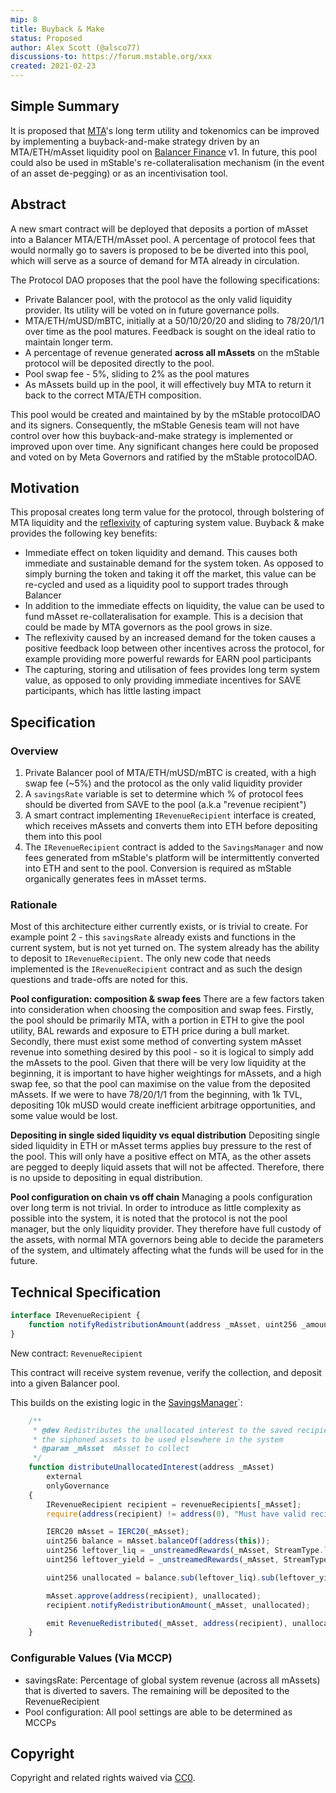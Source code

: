 ```yaml
---
mip: 8
title: Buyback & Make
status: Proposed
author: Alex Scott (@alsco77)
discussions-to: https://forum.mstable.org/xxx
created: 2021-02-23
---
```


## Simple Summary

<!--"If you can't explain it simply, you don't understand it well enough." Simply describe the outcome the proposed changes intends to achieve. This should be non-technical and accessible to a casual community member.-->

It is proposed that [MTA][3]'s long term utility and tokenomics can be improved by implementing a buyback-and-make strategy driven by an MTA/ETH/mAsset liquidity pool on [Balancer Finance][4] v1. In future, this pool could also be used in mStable's re-collateralisation mechanism (in the event of an asset de-pegging) or as an incentivisation tool.

## Abstract

<!--A short (~200 word) description of the proposed change, the abstract should clearly describe the proposed change. This is what *will* be done if the MIP is implemented, not *why* it should be done or *how* it will be done. If the MIP proposes deploying a new contract, write, "we propose to deploy a new contract that will do x".-->

A new smart contract will be deployed that deposits a portion of mAsset into a Balancer MTA/ETH/mAsset pool. A percentage of protocol fees that would normally go to savers is proposed to be be diverted into this pool, which will serve as a source of demand for MTA already in circulation.

The Protocol DAO proposes that the pool have the following specifications:

- Private Balancer pool, with the protocol as the only valid liquidity provider. Its utility will be voted on in future governance polls.
- MTA/ETH/mUSD/mBTC, initially at a 50/10/20/20 and sliding to 78/20/1/1 over time as the pool matures. Feedback is sought on the ideal ratio to maintain longer term.
- A percentage of revenue generated **across all mAssets** on the mStable protocol will be deposited directly to the pool.
- Pool swap fee - 5%, sliding to 2% as the pool matures
- As mAssets build up in the pool, it will effectively buy MTA to return it back to the correct MTA/ETH composition.

This pool would be created and maintained by by the mStable protocolDAO and its signers. Consequently, the mStable Genesis team will not have control over how this buyback-and-make strategy is implemented or improved upon over time. Any significant changes here could be proposed and voted on by Meta Governors and ratified by the mStable protocolDAO.

## Motivation

<!--This is the problem statement. This is the *why* of the MIP. It should clearly explain *why* the current state of the protocol is inadequate.  It is critical that you explain *why* the change is needed, if the MIP proposes changing how something is calculated, you must address *why* the current calculation is innaccurate or wrong. This is not the place to describe how the MIP will address the issue!-->

This proposal creates long term value for the protocol, through bolstering of MTA liquidity and the [reflexivity][1] of capturing system value. Buyback & make provides the following key benefits:

- Immediate effect on token liquidity and demand. This causes both immediate and sustainable demand for the system token. As opposed to simply burning the token and taking it off the market, this value can be re-cycled and used as a liquidity pool to support trades through Balancer
- In addition to the immediate effects on liquidity, the value can be used to fund mAsset re-collateralisation for example. This is a decision that could be made by MTA governors as the pool grows in size.
- The reflexivity caused by an increased demand for the token causes a positive feedback loop between other incentives across the protocol, for example providing more powerful rewards for EARN pool participants
- The capturing, storing and utilisation of fees provides long term system value, as opposed to only providing immediate incentives for SAVE participants, which has little lasting impact

## Specification

<!--The specification should describe the syntax and semantics of any new feature, there are five sections
1. Overview
2. Rationale
3. Technical Specification
4. Test Cases
5. Configurable Values
-->

### Overview

<!--This is a high level overview of *how* the MIP will solve the problem. The overview should clearly describe how the new feature will be implemented.-->

1. Private Balancer pool of MTA/ETH/mUSD/mBTC is created, with a high swap fee (~5%) and the protocol as the only valid liquidity provider
1. A `savingsRate` variable is set to determine which % of protocol fees should be diverted from SAVE to the pool (a.k.a "revenue recipient")
1. A smart contract implementing `IRevenueRecipient` interface is created, which receives mAssets and converts them into ETH before depositing them into this pool
1. The `IRevenueRecipient` contract is added to the `SavingsManager` and now fees generated from mStable's platform will be intermittently converted into ETH and sent to the pool. Conversion is required as mStable organically generates fees in mAsset terms.

### Rationale

<!--This is where you explain the reasoning behind how you propose to solve the problem. Why did you propose to implement the change in this way, what were the considerations and trade-offs. The rationale fleshes out what motivated the design and why particular design decisions were made. It should describe alternate designs that were considered and related work. The rationale may also provide evidence of consensus within the community, and should discuss important objections or concerns raised during discussion.-->

Most of this architecture either currently exists, or is trivial to create. For example point 2 - this `savingsRate` already exists and functions in the current system, but is not yet turned on. The system already has the ability to deposit to `IRevenueRecipient`. The only new code that needs implemented is the `IRevenueRecipient` contract and as such the design questions and trade-offs are noted for this.

**Pool configuration: composition & swap fees**
There are a few factors taken into consideration when choosing the composition and swap fees. Firstly, the pool should be primarily MTA, with a portion in ETH to give the pool utility, BAL rewards and exposure to ETH price during a bull market. Secondly, there must exist some method of converting system mAsset revenue into something desired by this pool - so it is logical to simply add the mAssets to the pool. Given that there will be very low liquidity at the beginning, it is important to have higher weightings for mAssets, and a high swap fee, so that the pool can maximise on the value from the deposited mAssets. If we were to have 78/20/1/1 from the beginning, with 1k TVL, depositing 10k mUSD would create inefficient arbitrage opportunities, and some value would be lost.

**Depositing in single sided liquidity vs equal distribution**
Depositing single sided liquidity in ETH or mAsset terms applies buy pressure to the rest of the pool. This will only have a positive effect on MTA, as the other assets are pegged to deeply liquid assets that will not be affected. Therefore, there is no upside to depositing in equal distribution.

**Pool configuration on chain vs off chain**
Managing a pools configuration over long term is not trivial. In order to introduce as little complexity as possible into the system, it is noted that the protocol is not the pool manager, but the only liquidity provider. They therefore have full custody of the assets, with normal MTA governors being able to decide the parameters of the system, and ultimately affecting what the funds will be used for in the future.

## Technical Specification

<!--The technical specification should outline the public API of the changes proposed. That is, changes to any of the interfaces mStable currently exposes or the creations of new ones.-->

```typescript
interface IRevenueRecipient {
    function notifyRedistributionAmount(address _mAsset, uint256 _amount) external;
}
```

New contract: `RevenueRecipient`

This contract will receive system revenue, verify the collection, and deposit into a given Balancer pool.

This builds on the existing logic in the [SavingsManager][2]`:

```typescript
    /**
     * @dev Redistributes the unallocated interest to the saved recipient, allowing
     * the siphoned assets to be used elsewhere in the system
     * @param _mAsset  mAsset to collect
     */
    function distributeUnallocatedInterest(address _mAsset)
        external
        onlyGovernance
    {
        IRevenueRecipient recipient = revenueRecipients[_mAsset];
        require(address(recipient) != address(0), "Must have valid recipient");

        IERC20 mAsset = IERC20(_mAsset);
        uint256 balance = mAsset.balanceOf(address(this));
        uint256 leftover_liq = _unstreamedRewards(_mAsset, StreamType.liquidator);
        uint256 leftover_yield = _unstreamedRewards(_mAsset, StreamType.yield);

        uint256 unallocated = balance.sub(leftover_liq).sub(leftover_yield);

        mAsset.approve(address(recipient), unallocated);
        recipient.notifyRedistributionAmount(_mAsset, unallocated);

        emit RevenueRedistributed(_mAsset, address(recipient), unallocated);
    }
```

### Configurable Values (Via MCCP)

<!--Please list all values configurable via MCCP under this implementation.-->

- savingsRate: Percentage of global system revenue (across all mAssets) that is diverted to savers. The remaining will be deposited to the RevenueRecipient
- Pool configuration: All pool settings are able to be determined as MCCPs

## Copyright

Copyright and related rights waived via [CC0](https://creativecommons.org/publicdomain/zero/1.0/).

[1]: https://www.investopedia.com/terms/r/reflexivity.asp
[2]: https://etherscan.io/address/0x9781c4e9b9cc6ac18405891df20ad3566fb6b301
[3]: https://docs.mstable.org/mstable-assets/functions
[4]: https://balancer.finance/
